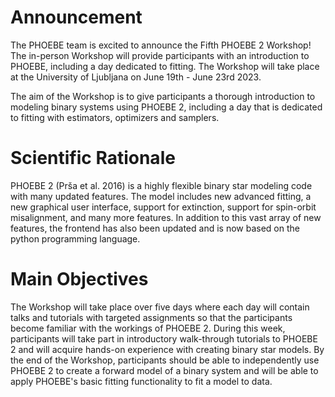 # Announcement
The PHOEBE team is excited to announce the Fifth PHOEBE 2 Workshop! The in-person Workshop will provide participants with an introduction to PHOEBE, including a day dedicated to fitting. The Workshop will take place at the University of Ljubljana on June 19th - June 23rd 2023.

The aim of the Workshop is to give participants a thorough introduction to modeling binary systems using PHOEBE 2, including a day that is dedicated to fitting with estimators, optimizers and samplers. 

# Scientific Rationale
PHOEBE 2 (Prša et al. 2016) is a highly flexible binary star modeling code with many updated features.  The model includes new advanced fitting, a new graphical user interface, support for extinction, support for spin-orbit misalignment, and many more features.  In addition to this vast array of new features, the frontend has also been updated and is now based on the python programming language.

# Main Objectives
The Workshop will take place over five days where each day will contain talks and tutorials with targeted assignments so that the participants become familiar with the workings of PHOEBE 2. During this week, participants will take part in introductory walk-through tutorials to PHOEBE 2 and will acquire hands-on experience with creating binary star models. By the end of the Workshop, participants should be able to independently use PHOEBE 2 to create a forward model of a binary system and will be able to apply PHOEBE's basic fitting functionality to fit a model to data.

